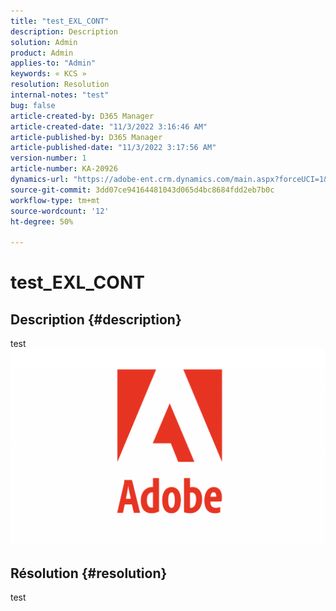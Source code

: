 ```yaml
---
title: "test_EXL_CONT"
description: Description
solution: Admin
product: Admin
applies-to: "Admin"
keywords: « KCS »
resolution: Resolution
internal-notes: "test"
bug: false
article-created-by: D365 Manager
article-created-date: "11/3/2022 3:16:46 AM"
article-published-by: D365 Manager
article-published-date: "11/3/2022 3:17:56 AM"
version-number: 1
article-number: KA-20926
dynamics-url: "https://adobe-ent.crm.dynamics.com/main.aspx?forceUCI=1&pagetype=entityrecord&etn=knowledgearticle&id=92d2a9f1-255b-ed11-9561-6045bd0063aa"
source-git-commit: 3dd07ce94164481043d065d4bc8684fdd2eb7b0c
workflow-type: tm+mt
source-wordcount: '12'
ht-degree: 50%

---
```


# test_EXL_CONT

## Description {#description}

test![](assets/___319f8b14-265b-ed11-9561-6045bd0063aa___.png)

## Résolution {#resolution}


test
